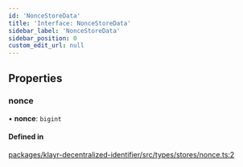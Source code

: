 ```yaml
---
id: 'NonceStoreData'
title: 'Interface: NonceStoreData'
sidebar_label: 'NonceStoreData'
sidebar_position: 0
custom_edit_url: null
---
```


## Properties

### nonce

• **nonce**: `bigint`

#### Defined in

[packages/klayr-decentralized-identifier/src/types/stores/nonce.ts:2](https://github.com/aldhosutra/klayr-did/blob/8db4b95/packages/klayr-decentralized-identifier/src/types/stores/nonce.ts#L2)
